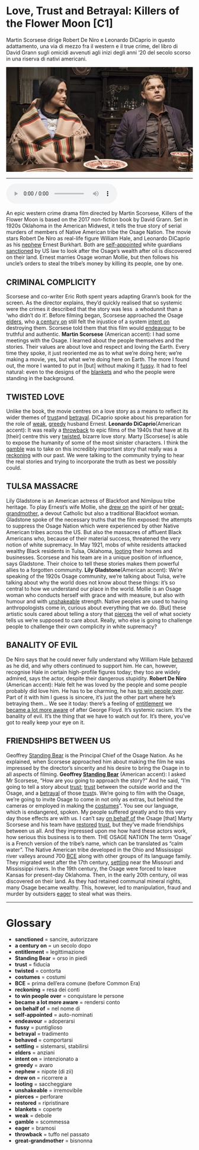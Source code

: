 # Love, Trust and Betrayal: Killers of the Flower Moon   [C1]

Martin Scorsese dirige Robert De Niro e Leonardo DiCaprio in questo adattamento, una via di mezzo fra il western e il true crime, del libro di David Grann sugli omicidi avvenuti agli inizi degli anni ‘20 del secolo scorso in una riserva di nativi americani.

![](Love,%20Trust%20and%20Betrayal%20Killers%20of%20the%20Flower%20Moon.jpg)

--------------

<div>
<audio controls autoplay>
    <source src="https:/raw.githubusercontent.com/dartie/speakup/main/2023-10/Love,%20Trust%20and%20Betrayal%20Killers%20of%20the%20Flower%20Moon.mp3" type="audio/mpeg">
</audio>
</div>


An epic western crime drama film directed by Martin Scorsese, Killers of the Flower Moon is based on the 2017 non-fiction book by David Grann. Set in 1920s Oklahoma in the American Midwest, it tells the true story of serial murders of members of Native American tribe the Osage Nation. The movie stars Robert De Niro as real-life figure William Hale, and Leonardo DiCaprio as his [nephew](## "nipote (di zii)") Ernest Burkhart. Both are [self-appointed](## "auto-nominati") white guardians [sanctioned](## "sancire, autorizzare") by US law to look after the Osage’s wealth after oil is discovered on their land. Ernest marries Osage woman Mollie, but then follows his uncle’s orders to steal the tribe’s money by killing its people, one by one.

## CRIMINAL COMPLICITY
Scorsese and co-writer Eric Roth spent years adapting Grann’s book for the screen. As the director explains, they’d quickly realised that so systemic were the crimes it described that the story was less  a whodunnit than a ‘who didn’t do it’. Before filming began, Scorsese approached the Osage [elders](## "anziani"), who [a century on](## "un secolo dopo") still felt the injustice of a system [intent on](## "intenzionato a") destroying them. Scorsese told them that this film would [endeavour](## "adoperarsi") to be truthful and authentic.
**Martin Scorsese** (American accent): I had some meetings with the Osage. I learned about the people themselves and the stories. Their values are about love and respect and loving the Earth. Every time they spoke, it just reoriented me as to what we’re doing here; we’re making a movie, yes, but what we’re doing here on Earth. The more I found out, the more I wanted to put in [but] without making it [fussy](## "puntiglioso"). It had to feel natural: even to the designs of the [blankets](## "coperte") and who the people were standing in the background.

## TWISTED LOVE
Unlike the book, the movie centres on a love story as a means to reflect its wider themes of [trust](## "fiducia")and [betrayal](## "tradimento"). DiCaprio spoke about his preparation for the role of [weak](## "debole"), [greedy](## "avaro") husband Ernest.
**Leonardo DiCaprio**(American accent): It was really a [throwback](## "tuffo nel passato") to epic films of the 1940s that have at its [their] centre this very [twisted](## "contorta"), bizarre love story. Marty [Scorsese] is able to expose the humanity of some of the most sinister characters. I think the [gamble](## "scommessa") was to take on this incredibly important story that really was a [reckoning](## "resa dei conti") with our past. We were talking to the community trying to hear the real stories and trying to incorporate the truth as best we possibly could.

## TULSA MASSACRE
Lily Gladstone is an American actress of Blackfoot and Nimíipuu tribe heritage. To play Ernest’s wife Mollie, she [drew on](## "ricorrere a") the spirit of her [great-grandmother](## "bisnonna"), a devout Catholic but also a traditional Blackfoot woman. Gladstone spoke of the necessary truths that the film exposed: the attempts to suppress the Osage Nation which were experienced by other Native American tribes across the US. But also the massacres of affluent Black Americans who, because of their material success, threatened the very notion of white supremacy. In May 1921, mobs of white residents attacked wealthy Black residents in Tulsa, Oklahoma, [looting](## "saccheggiare") their homes and businesses. Scorsese and his team are in a unique position of influence, says Gladstone. Their choice to tell these stories makes them powerful allies to a forgotten community.
**Lily Gladstone**(American accent): We’re speaking of the 1920s Osage community, we’re talking about Tulsa, we’re talking about why the world does not know about these things: it’s so central to how we understand our place in the world. Mollie is an Osage woman who conducts herself with grace and with measure, but also with humour and with [unshakeable](## "irremovibile") strength. Native peoples are used to having anthropologists come in, curious about everything that we do. [But] these artistic souls cared about telling a story that [pierces](## "perforare") the veil of what society tells us we’re supposed to care about. Really, who else is going to challenge people to challenge their own complicity in white supremacy?

## BANALITY OF EVIL
De Niro says that he could never fully understand why William Hale [behaved](## "comportarsi") as he did, and why others continued to support him. He can, however, recognise Hale in certain high-profile figures today; they too are widely admired, says the actor, despite their dangerous stupidity.
**Robert De Niro** (American accent): Hale felt he was loved by the people and some people probably did love him. He has to be charming, he has [to win people over](## "conquistare le persone"). Part of it with him I guess is sincere, it’s just the other part where he’s betraying them… We see it today: there’s a feeling of [entitlement](## "legittimazione") we [became a lot more aware](## "rendersi conto") of after George Floyd. It’s systemic racism. It’s the banality of evil. It’s the thing that we have to watch out for. It’s there, you’ve got to really keep your eye on it.

## FRIENDSHIPS BETWEEN US
Geoffrey [Standing Bear](## "orso in piedi") is the Principal Chief of the Osage Nation. As he explained, when Scorsese approached him about making the film he was impressed by the director’s sincerity and his desire to bring the Osage in to all aspects of filming.
**Geoffrey [Standing Bear](## "orso in piedi")** (American accent): I asked Mr Scorsese, “How are you going to approach the story?” And he said, “I’m going to tell a story about [trust](## "fiducia"); [trust](## "fiducia") between the outside world and the Osage, and a [betrayal](## "tradimento") of those [trust](## "fiducia")s. We’re going to film with the Osage, we’re going to invite Osage to come in not only as extras, but behind the cameras or employed in making the [costumes](## "costumi")”. You see our language, which is endangered, spoken. My people suffered greatly and to this very day those effects are with us. I can’t say [on behalf of](## "nel nome di") the Osage [that] Marty Scorsese and his team have [restored](## "ripristinare") [trust](## "fiducia"), but they’ve made friendships between us all. And they impressed upon me how hard these actors work, how serious this business is to them.
THE OSAGE NATION
The term ‘Osage’ is a French version of the tribe’s name, which can be translated as “calm water”. The Native American tribe developed in the Ohio and Mississippi river valleys around 700 [BCE](## "prima dell’era comune (before Common Era)") along with other groups of its language family. They migrated west after the 17th century, [settling](## "sistemarsi, stabilirsi") near the Missouri and Mississippi rivers. In the 19th century, the Osage were forced to leave Kansas for present-day Oklahoma. Then, in the early 20th century, oil was discovered on their land. As they had retained communal mineral rights, many Osage became wealthy. This, however, led to manipulation, fraud and murder by outsiders [eager](## "bramosi") to steal what was theirs.
 

--------------

<div style = "display:block; clear:both; page-break-after:always;"></div>

# Glossary
* **sanctioned** = sancire, autorizzare
* **a century on** = un secolo dopo
* **entitlement** = legittimazione
* **Standing Bear** = orso in piedi
* **trust** = fiducia
* **twisted** = contorta
* **costumes** = costumi
* **BCE** = prima dell’era comune (before Common Era)
* **reckoning** = resa dei conti
* **to win people over** = conquistare le persone
* **became a lot more aware** = rendersi conto
* **on behalf of** = nel nome di
* **self-appointed** = auto-nominati
* **endeavour** = adoperarsi
* **fussy** = puntiglioso
* **betrayal** = tradimento
* **behaved** = comportarsi
* **settling** = sistemarsi, stabilirsi
* **elders** = anziani
* **intent on** = intenzionato a
* **greedy** = avaro
* **nephew** = nipote (di zii)
* **drew on** = ricorrere a
* **looting** = saccheggiare
* **unshakeable** = irremovibile
* **pierces** = perforare
* **restored** = ripristinare
* **blankets** = coperte
* **weak** = debole
* **gamble** = scommessa
* **eager** = bramosi
* **throwback** = tuffo nel passato
* **great-grandmother** = bisnonna
